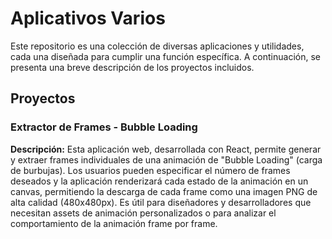 # Aplicativos Varios

Este repositorio es una colección de diversas aplicaciones y utilidades, cada una diseñada para cumplir una función específica. A continuación, se presenta una breve descripción de los proyectos incluidos.

## Proyectos

### Extractor de Frames - Bubble Loading

**Descripción:** Esta aplicación web, desarrollada con React, permite generar y extraer frames individuales de una animación de "Bubble Loading" (carga de burbujas). Los usuarios pueden especificar el número de frames deseados y la aplicación renderizará cada estado de la animación en un canvas, permitiendo la descarga de cada frame como una imagen PNG de alta calidad (480x480px). Es útil para diseñadores y desarrolladores que necesitan assets de animación personalizados o para analizar el comportamiento de la animación frame por frame.
